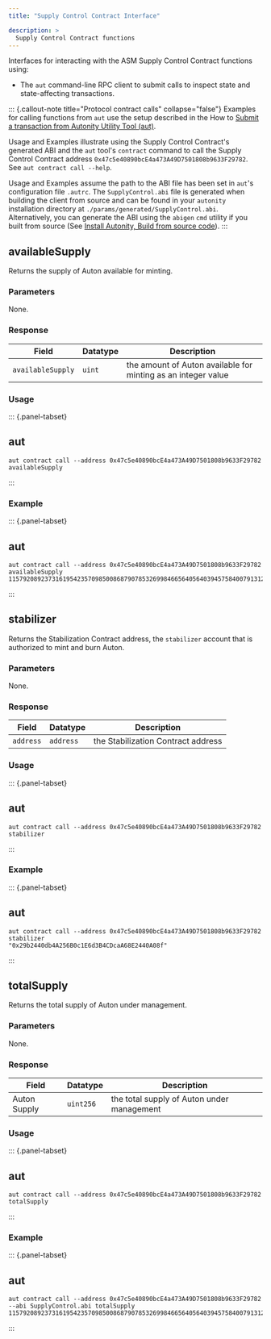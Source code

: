 ```yaml
---
title: "Supply Control Contract Interface"

description: >
  Supply Control Contract functions
---
```


Interfaces for interacting with the ASM Supply Control Contract functions using:

- The `aut` command-line RPC client to submit calls to inspect state and state-affecting transactions.

::: {.callout-note title="Protocol contract calls" collapse="false"}
Examples for calling functions from `aut` use the setup described in the How to [Submit a transaction from Autonity Utility Tool (aut)](/account-holders/submit-trans-aut/).

Usage and Examples illustrate using the Supply Control Contract's generated ABI and the `aut` tool's `contract` command to call the Supply Control Contract address `0x47c5e40890bcE4a473A49D7501808b9633F29782`. See `aut contract call --help`.

Usage and Examples assume the path to the ABI file has been set in `aut`'s configuration file `.autrc`. The `SupplyControl.abi` file is generated when building the client from source and can be found in your `autonity` installation directory at `./params/generated/SupplyControl.abi`. Alternatively, you can generate the ABI using the `abigen` `cmd` utility if you built from source (See [Install Autonity, Build from source code](/node-operators/install-aut/#install-source)).
:::


## availableSupply

Returns the supply of Auton available for minting.

### Parameters

None.

### Response

| Field | Datatype | Description |
| --| --| --|
| `availableSupply` | `uint` | the amount of Auton available for minting as an integer value |

### Usage

::: {.panel-tabset}
## aut
``` {.aut}
aut contract call --address 0x47c5e40890bcE4a473A49D7501808b9633F29782 availableSupply
```
:::

### Example

::: {.panel-tabset}
## aut
``` {.aut}
aut contract call --address 0x47c5e40890bcE4a473A49D7501808b9633F29782 availableSupply
115792089237316195423570985008687907853269984665640564039457584007913129639935
```
:::


## stabilizer

Returns the Stabilization Contract address, the `stabilizer` account that is authorized to mint and burn Auton.
    
### Parameters

None.

### Response

| Field | Datatype| Description |
| --| --| --|
| `address` | `address` | the Stabilization Contract address |

### Usage

::: {.panel-tabset}
## aut
``` {.aut}
aut contract call --address 0x47c5e40890bcE4a473A49D7501808b9633F29782 stabilizer
```
:::

### Example

::: {.panel-tabset}
## aut
``` {.aut}
aut contract call --address 0x47c5e40890bcE4a473A49D7501808b9633F29782 stabilizer
"0x29b2440db4A256B0c1E6d3B4CDcaA68E2440A08f"
```
:::


## totalSupply

Returns the total supply of Auton under management.

### Parameters

None.

### Response

| Field | Datatype| Description |
| --| --| --|
| Auton Supply | `uint256` | the total supply of Auton under management |

### Usage

::: {.panel-tabset}
## aut
``` {.aut}
aut contract call --address 0x47c5e40890bcE4a473A49D7501808b9633F29782 totalSupply
```
:::

### Example

::: {.panel-tabset}
## aut
``` {.aut}
aut contract call --address 0x47c5e40890bcE4a473A49D7501808b9633F29782 --abi SupplyControl.abi totalSupply
115792089237316195423570985008687907853269984665640564039457584007913129639935
```
:::
